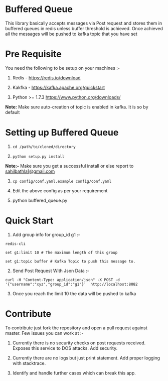 # Buffered Queue

This library basically accepts messages via Post request and stores them in buffered queues in redis unless buffer threshold is achieved. Once achieved all the messages will be pushed to kafka topic that you have set

# Pre Requisite

You need the following to be setup on your machines :-

1) Redis - https://redis.io/download

2) Kakfka - https://kafka.apache.org/quickstart

3) Python >= 1.7.3 https://www.python.org/downloads/

**Note:** Make sure auto-creation of topic is enabled in kafka. It is so by default

# Setting up Buffered Queue

1) `cd /path/to/cloned/directory`

2) `python setup.py install`

**Note:-** Make sure you get a successful install or else report to sahilbathla1@gmail.com

3) `cp config/conf.yaml.example config/conf.yaml`

4) Edit the above config as per your requirement

5) python buffered_queue.py


# Quick Start

1) Add group info for group_id g1 :-

```
redis-cli

set g1:limit 10 # The maximum length of this group

set g1:topic buffer # Kafka Topic to push this message to.

```

2) Send Post Request With Json Data :-

`curl -H "Content-Type: application/json" -X POST -d '{"username":"xyz","group_id":"g1"}'  http://localhost:8082`

3) Once you reach the limit 10 the data will be pushed to kafka


# Contribute

To contribute just fork the repository and open a pull request against master. Few issues you can work at :-

1) Currently there is no security checks on post requests received. Exposes this service to DOS attacks. Add security.

2) Currently there are no logs but just print statement. Add proper logging with stacktrace.

3) Identify and handle further cases which can break this app.


